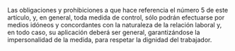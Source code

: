 Las obligaciones y prohibiciones a que hace referencia el número 5 de este artículo, y, en general, toda medida de control, sólo podrán efectuarse por medios idóneos y concordantes con la naturaleza de la relación laboral y, en todo caso, su aplicación deberá ser general, garantizándose la impersonalidad de la medida, para respetar la dignidad del trabajador.